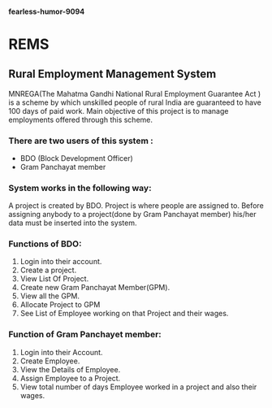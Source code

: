 #### fearless-humor-9094

# REMS 
## Rural Employment Management System

MNREGA(The Mahatma Gandhi National Rural Employment Guarantee Act ) is a scheme by which unskilled people of rural India are guaranteed to have 100 days of paid work. Main objective of this project is to manage employments offered through this scheme.
### There are two users of this system : 
 - BDO (Block Development Officer) 
 - Gram Panchayat member
### System works in the following way:
A project is created by BDO. Project is where people are assigned to. Before assigning anybody to a project(done by Gram Panchayat member) his/her data must be inserted into the system.

### Functions of BDO:
1. Login into their account.
2. Create a project.
3. View List Of Project.
4. Create new Gram Panchayat Member(GPM).
5. View all the GPM.
6. Allocate  Project to GPM
7. See List of Employee working on that Project and their wages.

### Function of Gram Panchayet member:
1. Login into their Account.
2. Create Employee.
3. View the Details of Employee.
4. Assign Employee to a Project.
5. View total number of days Employee worked in a project and also their wages.

<!---


## Technical details
-->
